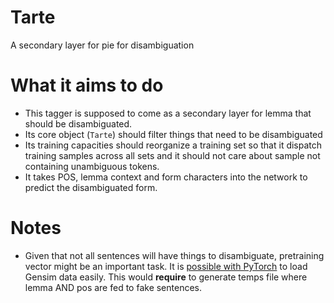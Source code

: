 Tarte
=======================

A secondary layer for pie for disambiguation

# What it aims to do

- This tagger is supposed to come as a secondary layer for lemma that should be disambiguated.
- Its core object (`Tarte`) should filter things that need to be disambiguated
- Its training capacities should reorganize a training set so that it dispatch training samples across all sets and
it should not care about sample not containing unambiguous tokens.
- It takes POS, lemma context and form characters into the network to predict the disambiguated form.

# Notes

- Given that not all sentences will have things to disambiguate, pretraining vector might be an important task. It
 is [possible with PyTorch](https://stackoverflow.com/questions/49710537/pytorch-gensim-how-to-load-pre-trained-word-embeddings)
 to load Gensim data easily. This would **require** to generate temps file where lemma AND pos are fed to 
 fake sentences.